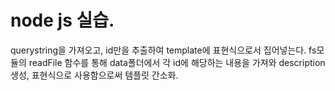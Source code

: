 # node js 실습.

querystring을 가져오고, id만을 추출하여 template에 표현식으로서 집어넣는다.
fs모듈의 readFile 함수를 통해 data폴더에서 각 id에 해당하는 내용을 가져와 description 생성, 표현식으로 사용함으로써 템플릿 간소화.
